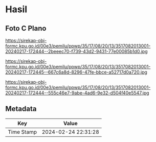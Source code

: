 # Hasil

## Foto C Plano

https://sirekap-obj-formc.kpu.go.id/00e3/pemilu/ppwp/35/17/08/20/13/3517082013001-20240217-172444--2beeec70-f739-43d2-9431-77e00085b1d0.jpg

https://sirekap-obj-formc.kpu.go.id/00e3/pemilu/ppwp/35/17/08/20/13/3517082013001-20240217-172445--667c6a8d-8296-47fe-bbce-a52717d0a720.jpg

https://sirekap-obj-formc.kpu.go.id/00e3/pemilu/ppwp/35/17/08/20/13/3517082013001-20240217-172444--555c46e7-9abe-4ad6-9e32-d504f40e5547.jpg


## Metadata

| Key        | Value               |
| ---------- | ------------------- |
| Time Stamp | 2024-02-24 22:31:28 |



